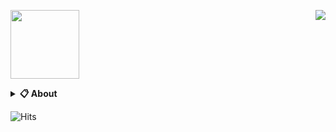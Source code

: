 <a href="https://discord.com/users/277674827215536129"><img align="right" src="https://lanyard-profile-readme.vercel.app/api/277674827215536129?bg=00000000" /></a>

<a href="https://f8.lol"><img src="https://cdn.discordapp.com/attachments/1082491639395795034/1145968560317931600/icon.png" height="110" /></a>
<details>
  <summary><b>📋 About</b></summary>

  I make stuff. \
  Mostly with lua, html, js, css, py. \
   \
 
  [🌐 website](https://f8.lol 'MY WEBSITEEEEEEEEEEEEEEEEE') \
  [📧 email](mailto:bigbootylatinas@aol.com 'MY EMAILLLLLLLLLL')
</details>





![Hits](https://hits-app.vercel.app/hits?url=https://github.com/j2shy&label=views&bgRight=ff69b4)

